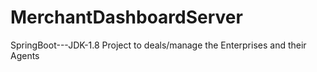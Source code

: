# MerchantDashboardServer

SpringBoot---JDK-1.8 Project to deals/manage the Enterprises and their Agents
